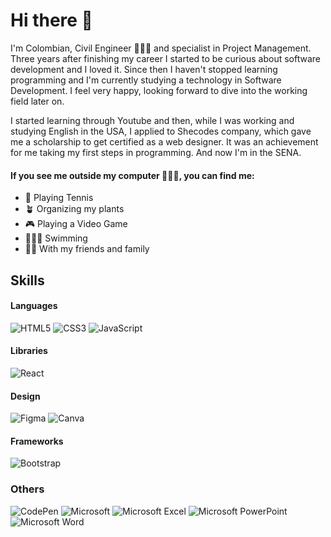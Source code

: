 # Hi there 👋
<p>I'm Colombian, Civil Engineer 👷🏻‍♀️ and specialist in Project Management. Three years after finishing my career I started to be curious about software development and I loved it.  Since then I haven't stopped learning programming and I'm currently studying a technology in Software Development. I feel very happy, looking forward to dive into the working field later on. 

I started learning through Youtube and then, while I was working and studying English in the USA, I applied to Shecodes company, which gave me a scholarship to get certified as a web designer. It was an achievement for me taking my first steps in programming. And now I'm in the SENA.
</p>

<h4> If you see me outside my computer 👩‍💻❌, you can find me:</h4>
<ul>
  <li>🎾 Playing Tennis</li>
  <li>🪴 Organizing my plants</li>
  <li>🎮 Playing a Video Game</li>
  <li>🏊🏻‍♂️ Swimming</li>
  <li>🫶🏻 With my friends and family</li>
</ul>

## Skills
#### Languages
![HTML5](https://img.shields.io/badge/html5-%23E34F26.svg?style=for-the-badge&logo=html5&logoColor=white)
![CSS3](https://img.shields.io/badge/css3-%231572B6.svg?style=for-the-badge&logo=css3&logoColor=white)
![JavaScript](https://img.shields.io/badge/javascript-%23323330.svg?style=for-the-badge&logo=javascript&logoColor=%23F7DF1E)

#### Libraries
![React](https://img.shields.io/badge/react-%2320232a.svg?style=for-the-badge&logo=react&logoColor=%2361DAFB)

#### Design
![Figma](https://img.shields.io/badge/figma-%23F24E1E.svg?style=for-the-badge&logo=figma&logoColor=white)
![Canva](https://img.shields.io/badge/Canva-%2300C4CC.svg?style=for-the-badge&logo=Canva&logoColor=white)

#### Frameworks
![Bootstrap](https://img.shields.io/badge/bootstrap-%238511FA.svg?style=for-the-badge&logo=bootstrap&logoColor=white)

### Others
![CodePen](https://img.shields.io/badge/Codepen-000000?style=for-the-badge&logo=codepen&logoColor=white)
![Microsoft](https://img.shields.io/badge/Microsoft-0078D4?style=for-the-badge&logo=microsoft&logoColor=white)
![Microsoft Excel](https://img.shields.io/badge/Microsoft_Excel-217346?style=for-the-badge&logo=microsoft-excel&logoColor=white)
![Microsoft PowerPoint](https://img.shields.io/badge/Microsoft_PowerPoint-B7472A?style=for-the-badge&logo=microsoft-powerpoint&logoColor=white)
![Microsoft Word](https://img.shields.io/badge/Microsoft_Word-2B579A?style=for-the-badge&logo=microsoft-word&logoColor=white)


<!--
Badges página
https://ileriayo.github.io/markdown-badges/
-->

